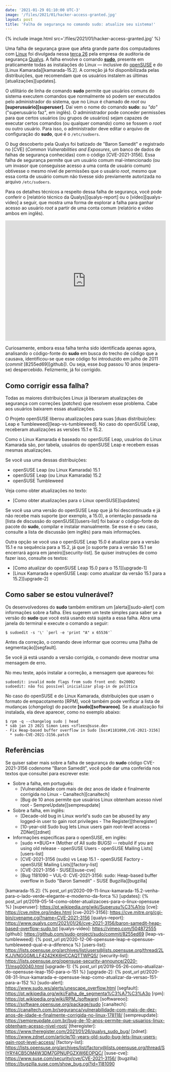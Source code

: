 ```yaml
---
date: '2021-01-29 01:10:00 UTC-3'
image: '/files/2021/01/hacker-access-granted.jpg'
layout: post
title: 'Falha de segurança no comando sudo: atualize seu sistema!'
---
```


{% include image.html src='/files/2021/01/hacker-access-granted.jpg' %}

Uma falha de segurança grave que afeta grande parte dos computadores com [Linux] foi divulgada nessa [terça 26][blog-qualys] pela empresa de auditoria de segurança [Qualys]. A falha envolve o comando **[sudo]**, presente em praticamente todas as instalações do Linux — inclusive do [openSUSE] e do [Linux Kamarada][kamarada-15.2]. A correção já foi disponibilizada pelas distribuições, que recomendam que os usuários instalem as últimas [atualizações][updates].

O utilitário de linha de comando **sudo** permite que usuários comuns do sistema executem comandos que normalmente só podem ser executados pelo administrador do sistema, que no Linux é chamado de _root_ ou **[superusuário][superuser]**. Daí vem o nome do comando **sudo**: _su "do"_ ("superusuário faz", em inglês). O administrador pode conceder permissões para que certos usuários (ou grupos de usuários) sejam capazes de executar certos comandos (ou qualquer comando) como se fossem o _root_ ou outro usuário. Para isso, o administrador deve editar o arquivo de configuração do **sudo**, que é o `/etc/sudoers`.

O _bug_ descoberto pela Qualys foi batizado de "Baron Samedit" e registrado no [CVE] (_Common Vulnerabilities and Exposures_, um banco de dados de falhas de segurança conhecidas) com o código [CVE-2021-3156]. Essa falha de segurança permite que um usuário comum mal-intencionado (ou um invasor que conseguisse acesso a uma conta de usuário comum) obtivesse o mesmo nível de permissões que o usuário _root_, mesmo que essa conta de usuário comum não tivesse sido previamente autorizada no arquivo `/etc/sudoers`.

Para os detalhes técnicos a respeito dessa falha de segurança, você pode conferir o [relatório técnico da Qualys][qualys-report] ou o [vídeo][qualys-video] a seguir, que mostra uma forma de explorar a falha para ganhar acesso ao usuário _root_ a partir de uma conta comum (relatório e vídeo ambos em inglês).

<div style="padding:75% 0 0 0;position:relative;"><iframe src="https://player.vimeo.com/video/504872555" style="position:absolute;top:0;left:0;width:100%;height:100%;" frameborder="0" allow="autoplay; fullscreen; picture-in-picture" allowfullscreen></iframe></div><script src="https://player.vimeo.com/api/player.js"></script>
<p></p>

Curiosamente, embora essa falha tenha sido identificada apenas agora, analisando o código-fonte do **sudo** em busca do trecho de código que a causava, identificou-se que esse código foi introduzido em julho de 2011 (_commit_ [8255ed69][github]). Ou seja, esse _bug_ passou 10 anos (espera-se) despercebido. Felizmente, já foi corrigido.

## Como corrigir essa falha?

Todas as maiores distribuições Linux já liberaram atualizações de segurança com correções (_patches_) que resolvem esse problema. Cabe aos usuários baixarem essas atualizações.

O Projeto openSUSE liberou atualizações para suas [duas distribuições: Leap e Tumbleweed][leap-vs-tumbleweed]. No caso do openSUSE Leap, receberam atualizações as versões 15.1 e 15.2.

Como o Linux Kamarada é baseado no openSUSE Leap, usuários do Linux Kamarada são, por tabela, usuários do openSUSE Leap e recebem essas mesmas atualizações.

Se você usa uma dessas distribuições:

- openSUSE Leap (ou Linux Kamarada) 15.1
- openSUSE Leap (ou Linux Kamarada) 15.2
- openSUSE Tumbleweed

Veja como obter atualizações no texto:

- [Como obter atualizações para o Linux openSUSE][updates]

Se você usa uma versão do openSUSE Leap que já foi descontinuada e já não recebe mais suporte (por exemplo, a 15.0), a orientação passada na [lista de discussão do openSUSE][users-list] foi baixar o código-fonte do pacote do **sudo**, compilar e instalar manualmente. Se esse é o seu caso, consulte a lista de discussão (em inglês) para mais informações.

Outra opção se você usa o openSUSE Leap 15.0 é atualizar para a versão 15.1 e na sequência para a 15.2, já que [o suporte para a versão 15.1 se encerrará agora em janeiro][security-list]. Se quiser instruções de como fazer isso, consulte os textos:

- [Como atualizar do openSUSE Leap 15.0 para o 15.1][upgrade-1]
- [Linux Kamarada e openSUSE Leap: como atualizar da versão 15.1 para a 15.2][upgrade-2]

## Como saber se estou vulnerável?

Os desenvolvedores do **sudo** também emitiram um [alerta][sudo-alert] com informações sobre a falha. Eles sugerem um teste simples para saber se a versão do **sudo** que você está usando está sujeita a essa falha. Abra uma janela do terminal e execute o comando a seguir:

```
$ sudoedit -s '\' `perl -e 'print "A" x 65536'`
```

Antes da correção, o comando deve informar que ocorreu uma [falha de segmentação][segfault].

Se você já está usando a versão corrigida, o comando deve mostrar uma mensagem de erro.

No meu teste, após instalar a correção, a mensagem que apareceu foi:

```
sudoedit: invalid mode flags from sudo front end: 0x20002
sudoedit: não foi possível inicializar plug-in de política
```

No caso do openSUSE e do Linux Kamarada, distribuições que usam o formato de empacotamento [RPM], você também pode verificar a lista de mudanças (_changelog_) do pacote **[sudo][softwareoo]**. Se a atualização foi instalada, ela deve aparecer, como no exemplo abaixo:

```
$ rpm -q --changelog sudo | head
* sáb jan 23 2021 Simon Lees <sflees@suse.de>
- Fix Heap-based buffer overflow in Sudo [bsc#1181090,CVE-2021-3156]
  * sudo-CVE-2021-3156.patch
```

## Referências

Se quiser saber mais sobre a falha de segurança do **sudo** código CVE-2021-3156 codenome "Baron Samedit", você pode dar uma conferida nos textos que consultei para escrever este:

- Sobre a falha, em português:
  - [Vulnerabilidade com mais de dez anos de idade é finalmente corrigida no Linux - Canaltech][canaltech]
  - [Bug de 10 anos permite que usuários Linux obtenham acesso nível root - SempreUpdate][sempreupdate]
- Sobre a falha, em inglês:
  - [Decade-old bug in Linux world's sudo can be abused by any logged-in user to gain root privileges - The Register][theregister]
  - [10-year-old Sudo bug lets Linux users gain root-level access - ZDNet][zdnet]
- Informações específicas para o openSUSE, em inglês:
  - [sudo \*\*BUG\*\* (Mother of All sudo BUGS) -- rebuild if you are using old release - openSUSE Users - openSUSE Mailing Lists][users-list]
  - [CVE-2021-3156 (sudo) vs Leap 15.1 - openSUSE Factory - openSUSE Mailing Lists][factory-list]
  - [CVE-2021-3156 - SUSE][suse-cve]
  - [Bug 1181090 &ndash; VUL-0: CVE-2021-3156: sudo: Heap-based buffer overflow in Sudo &quot;Baron Samedit&quot; - SUSE Bugzilla][bugzilla]

[linux]:                https://www.vivaolinux.com.br/linux/
[blog-qualys]:          https://blog.qualys.com/vulnerabilities-research/2021/01/26/cve-2021-3156-heap-based-buffer-overflow-in-sudo-baron-samedit
[qualys]:               https://www.qualys.com/company/
[sudo]:                 https://man7.org/linux/man-pages/man8/sudo.8.html
[opensuse]:             https://www.opensuse.org/
[kamarada-15.2]:        {% post_url pt/2020-09-11-linux-kamarada-15.2-venha-para-o-lado-verde-elegante-e-moderno-da-forca %}
[updates]:              {% post_url pt/2019-05-14-como-obter-atualizacoes-para-o-linux-opensuse %}
[superuser]:            https://pt.wikipedia.org/wiki/Superusu%C3%A1rio
[cve]:                  https://cve.mitre.org/index.html
[cve-2021-3156]:        https://cve.mitre.org/cgi-bin/cvename.cgi?name=CVE-2021-3156
[qualys-report]:        https://www.qualys.com/2021/01/26/cve-2021-3156/baron-samedit-heap-based-overflow-sudo.txt
[qualys-video]:         https://vimeo.com/504872555
[github]:               https://github.com/sudo-project/sudo/commit/8255ed69
[leap-vs-tumbleweed]:   {% post_url pt/2020-12-06-opensuse-leap-e-opensuse-tumbleweed-qual-e-a-diferenca %}
[users-list]:           https://lists.opensuse.org/archives/list/users@lists.opensuse.org/thread/2LKJJVNGGGMLLF4242KK6HCCAQTTWPQS/
[security-list]:        https://lists.opensuse.org/opensuse-security-announce/2020-11/msg00040.html
[upgrade-1]:            {% post_url pt/2019-05-26-como-atualizar-do-opensuse-leap-150-para-o-151 %}
[upgrade-2]:            {% post_url pt/2020-08-31-linux-kamarada-e-opensuse-leap-como-atualizar-da-versao-151-para-a-152 %}
[sudo-alert]:           https://www.sudo.ws/alerts/unescape_overflow.html
[segfault]:             https://pt.wikipedia.org/wiki/Falha_de_segmenta%C3%A7%C3%A3o
[rpm]:                  https://pt.wikipedia.org/wiki/RPM_(software)
[softwareoo]:           https://software.opensuse.org/package/sudo
[canaltech]:            https://canaltech.com.br/seguranca/vulnerabilidade-com-mais-de-dez-anos-de-idade-e-finalmente-corrigida-no-linux-178118/
[sempreupdate]:         https://sempreupdate.com.br/bug-de-10-anos-permite-que-usuarios-linux-obtenham-acesso-nivel-root/
[theregister]:          https://www.theregister.com/2021/01/26/qualys_sudo_bug/
[zdnet]:                https://www.zdnet.com/article/10-years-old-sudo-bug-lets-linux-users-gain-root-level-access/
[factory-list]:         https://lists.opensuse.org/archives/list/factory@lists.opensuse.org/thread/SIYRY4CB5OM4W3DM7GPNUPGZXW6EOPQC/
[suse-cve]:             https://www.suse.com/security/cve/CVE-2021-3156/
[bugzilla]:             https://bugzilla.suse.com/show_bug.cgi?id=1181090
